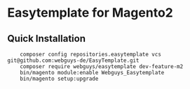 # Easytemplate for Magento2




## Quick Installation

        composer config repositories.easytemplate vcs git@github.com:webguys-de/EasyTemplate.git
        composer require webguys/easytemplate dev-feature-m2
        bin/magento module:enable Webguys_Easytemplate
        bin/magento setup:upgrade
